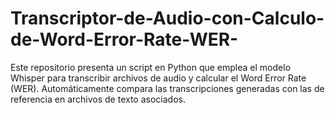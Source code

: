 # Transcriptor-de-Audio-con-Calculo-de-Word-Error-Rate-WER-
Este repositorio presenta un script en Python que emplea el modelo Whisper para transcribir archivos de audio y calcular el Word Error Rate (WER). Automáticamente compara las transcripciones generadas con las de referencia en archivos de texto asociados.
